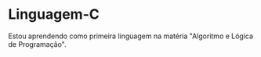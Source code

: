 # Linguagem-C
Estou aprendendo como primeira linguagem na matéria "Algoritmo e Lógica de Programação".
